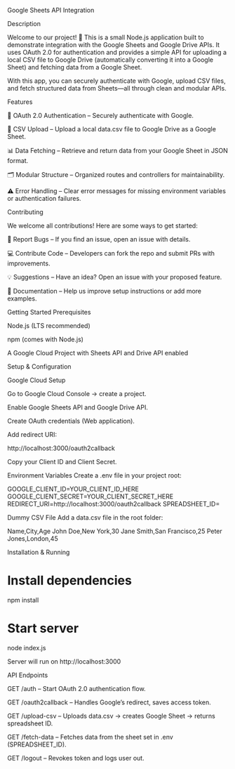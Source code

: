 Google Sheets API Integration




Description

Welcome to our project! 🚀 This is a small Node.js application built to demonstrate integration with the Google Sheets and Google Drive APIs. It uses OAuth 2.0 for authentication and provides a simple API for uploading a local CSV file to Google Drive (automatically converting it into a Google Sheet) and fetching data from a Google Sheet.

With this app, you can securely authenticate with Google, upload CSV files, and fetch structured data from Sheets—all through clean and modular APIs.

Features

🔑 OAuth 2.0 Authentication – Securely authenticate with Google.

📂 CSV Upload – Upload a local data.csv file to Google Drive as a Google Sheet.

📊 Data Fetching – Retrieve and return data from your Google Sheet in JSON format.

🗂️ Modular Structure – Organized routes and controllers for maintainability.

⚠️ Error Handling – Clear error messages for missing environment variables or authentication failures.

Contributing

We welcome all contributions! Here are some ways to get started:

🐛 Report Bugs – If you find an issue, open an issue with details.

💻 Contribute Code – Developers can fork the repo and submit PRs with improvements.

💡 Suggestions – Have an idea? Open an issue with your proposed feature.

📖 Documentation – Help us improve setup instructions or add more examples.

Getting Started
Prerequisites

Node.js
 (LTS recommended)

npm (comes with Node.js)

A Google Cloud Project with Sheets API and Drive API enabled

Setup & Configuration

Google Cloud Setup

Go to Google Cloud Console → create a project.

Enable Google Sheets API and Google Drive API.

Create OAuth credentials (Web application).

Add redirect URI:

http://localhost:3000/oauth2callback


Copy your Client ID and Client Secret.

Environment Variables
Create a .env file in your project root:

GOOGLE_CLIENT_ID=YOUR_CLIENT_ID_HERE
GOOGLE_CLIENT_SECRET=YOUR_CLIENT_SECRET_HERE
REDIRECT_URI=http://localhost:3000/oauth2callback
SPREADSHEET_ID=


Dummy CSV File
Add a data.csv file in the root folder:

Name,City,Age
John Doe,New York,30
Jane Smith,San Francisco,25
Peter Jones,London,45

Installation & Running
# Install dependencies
npm install

# Start server
node index.js


Server will run on http://localhost:3000

API Endpoints

GET /auth – Start OAuth 2.0 authentication flow.

GET /oauth2callback – Handles Google’s redirect, saves access token.

GET /upload-csv – Uploads data.csv → creates Google Sheet → returns spreadsheet ID.

GET /fetch-data – Fetches data from the sheet set in .env (SPREADSHEET_ID).

GET /logout – Revokes token and logs user out.